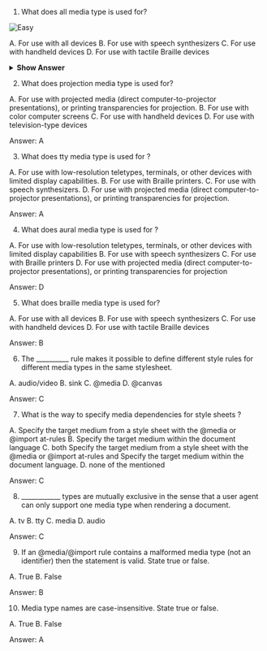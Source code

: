 
1. What does all media type is used for?

![Easy](<https://github.com/revaturelabs/interviewquestions/blob/dev/ComplexityTags/simple%20(2).svg>)

A. For use with all devices 
B. For use with speech synthesizers
C. For use with handheld devices
D. For use with tactile Braille devices
<details>
<summary> <b> Show Answer </b> </summary>
A
</details>


2. What does projection media type is used for?

A. For use with projected media (direct computer-to-projector presentations), or printing transparencies for projection. 
B. For use with color computer screens
C. For use with handheld devices
D. For use with television-type devices

Answer: A


3. What does tty media type is used for ?

A. For use with low-resolution teletypes, terminals, or other devices with limited display capabilities. 
B. For use with Braille printers.
C. For use with speech synthesizers.
D. For use with projected media (direct computer-to-projector presentations), or printing transparencies for projection.

Answer: A


4. What does aural media type is used for ?

A. For use with low-resolution teletypes, terminals, or other devices with limited display capabilities
B. For use with speech synthesizers
C. For use with Braille printers
D. For use with projected media (direct computer-to-projector presentations), or printing transparencies for projection 

Answer: D


5. What does braille media type is used for?

A. For use with all devices
B. For use with speech synthesizers 
C. For use with handheld devices
D. For use with tactile Braille devices

Answer: B


6. The __________ rule makes it possible to define different style rules for different media types in the same stylesheet.

A. audio/video
B. sink
C. @media 
D. @canvas

Answer: C


7. What is the way to specify media dependencies for style sheets ?

A. Specify the target medium from a style sheet with the @media or @import at-rules
B. Specify the target medium within the document language
C. both Specify the target medium from a style sheet with the @media or @import at-rules and Specify the target medium within the document language. 
D. none of the mentioned

Answer: C


8. ____________ types are mutually exclusive in the sense that a user agent can only support one media type when rendering a document.

A. tv
B. tty
C. media 
D. audio

Answer: C


9. If an @media/@import rule contains a malformed media type (not an identifier) then the statement is valid. State true or false.

A. True
B. False 

Answer: B


10. Media type names are case-insensitive. State true or false.

A. True 
B. False

Answer: A
